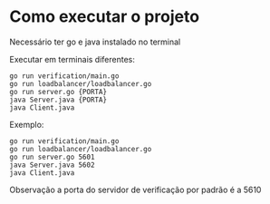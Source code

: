 # Como executar o projeto

Necessário ter go e java instalado no terminal

Executar em terminais diferentes:

```
go run verification/main.go
go run loadbalancer/loadbalancer.go
go run server.go {PORTA}
java Server.java {PORTA}
java Client.java
```

Exemplo: 

```
go run verification/main.go
go run loadbalancer/loadbalancer.go
go run server.go 5601
java Server.java 5602
java Client.java
```

Observação a porta do servidor de verificação por padrão é a 5610